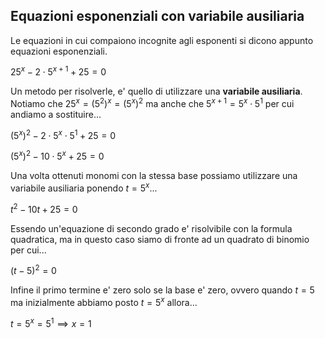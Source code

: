 ## Equazioni esponenziali con variabile ausiliaria  

Le equazioni in cui compaiono incognite agli esponenti si dicono appunto equazioni esponenziali.  

$25^x -2 \cdot 5^{x+1} + 25 = 0$  

Un metodo per risolverle, e' quello di utilizzare una **variabile ausiliaria**. Notiamo che $25^x = (5^2)^x = (5^x)^2$ ma anche che $5^{x+1} = 5^x \cdot 5^1$ per cui andiamo a sostituire...  

$(5^x)^2 -2 \cdot 5^x \cdot 5^1 + 25 = 0$  

$(5^x)^2 -10 \cdot 5^x + 25 = 0$  

Una volta ottenuti monomi con la stessa base possiamo utilizzare una variabile ausiliaria ponendo $t = 5^x$...  

$t^2 -10t + 25 = 0$  

Essendo un'equazione di secondo grado e' risolvibile con la formula quadratica, ma in questo caso siamo di fronte ad un quadrato di binomio per cui...  

$(t - 5)^2 = 0$  

Infine il primo termine e' zero solo se la base e' zero, ovvero quando $t = 5$ ma inizialmente abbiamo posto $t = 5^x$ allora...  

$t = 5^x = 5^1 \implies x = 1$  
